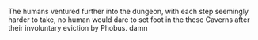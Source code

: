 The humans ventured further into the dungeon, with each step seemingly harder to take, no human would dare to set foot in the these Caverns after their involuntary eviction by Phobus.
damn
